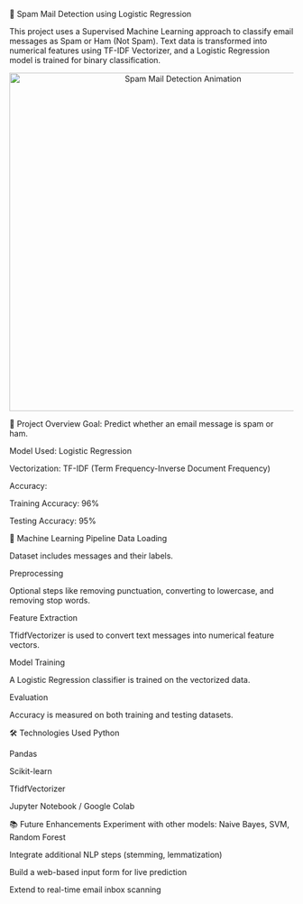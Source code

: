 📧 Spam Mail Detection using Logistic Regression

This project uses a Supervised Machine Learning approach to classify email messages as Spam or Ham (Not Spam). Text data is transformed into numerical features using TF-IDF Vectorizer, and a Logistic Regression model is trained for binary classification.

<p align="center">
  <img src="https://media4.giphy.com/media/v1.Y2lkPTc5MGI3NjExdzRsaWdwanIxbmN4enhiNHdxNjV1NGlkN3V5ajRhams5NHZibndzeCZlcD12MV9pbnRlcm5hbF9naWZfYnlfaWQmY3Q9Zw/JRPYrblGdODA5MF7eg/giphy.gif" alt="Spam Mail Detection Animation" width="600"/>
</p>

🚀 Project Overview
Goal: Predict whether an email message is spam or ham.
  
  Model Used: Logistic Regression
  
  Vectorization: TF-IDF (Term Frequency-Inverse Document Frequency)
  
  Accuracy:
  
  Training Accuracy: 96%
  
  Testing Accuracy: 95%

🧠 Machine Learning Pipeline
  Data Loading
  
  Dataset includes messages and their labels.
  
  Preprocessing
  
  Optional steps like removing punctuation, converting to lowercase, and removing stop words.
  
  Feature Extraction
  
  TfidfVectorizer is used to convert text messages into numerical feature vectors.
  
  Model Training
  
  A Logistic Regression classifier is trained on the vectorized data.
  
  Evaluation
  
  Accuracy is measured on both training and testing datasets.

🛠 Technologies Used
  Python
  
  Pandas
  
  Scikit-learn
  
  TfidfVectorizer
  
  Jupyter Notebook / Google Colab

📚 Future Enhancements
  Experiment with other models: Naive Bayes, SVM, Random Forest
  
  Integrate additional NLP steps (stemming, lemmatization)
  
  Build a web-based input form for live prediction
  
  Extend to real-time email inbox scanning

